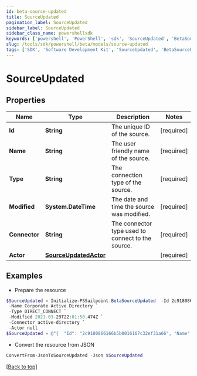 ```yaml
---
id: beta-source-updated
title: SourceUpdated
pagination_label: SourceUpdated
sidebar_label: SourceUpdated
sidebar_class_name: powershellsdk
keywords: ['powershell', 'PowerShell', 'sdk', 'SourceUpdated', 'BetaSourceUpdated'] 
slug: /tools/sdk/powershell/beta/models/source-updated
tags: ['SDK', 'Software Development Kit', 'SourceUpdated', 'BetaSourceUpdated']
---
```



# SourceUpdated

## Properties

Name | Type | Description | Notes
------------ | ------------- | ------------- | -------------
**Id** | **String** | The unique ID of the source. | [required]
**Name** | **String** | The user friendly name of the source. | [required]
**Type** | **String** | The connection type of the source. | [required]
**Modified** | **System.DateTime** | The date and time the source was modified. | [required]
**Connector** | **String** | The connector type used to connect to the source. | [required]
**Actor** | [**SourceUpdatedActor**](source-updated-actor) |  | [required]

## Examples

- Prepare the resource
```powershell
$SourceUpdated = Initialize-PSSailpoint.BetaSourceUpdated  -Id 2c9180866166b5b0016167c32ef31a66 `
 -Name Corporate Active Directory `
 -Type DIRECT_CONNECT `
 -Modified 2021-03-29T22:01:50.474Z `
 -Connector active-directory `
 -Actor null
$SourceUpdated = @"{  "Id": "2c9180866166b5b0016167c32ef31a66", "Name": "Corporate Active Directory", "Type": "DIRECT_CONNECT", "Modified": "2021-03-29T22:01:50.474Z", "Connector": "active-directory", "Actor": null }"@
```

- Convert the resource from JSON
```powershell
ConvertFrom-JsonToSourceUpdated -Json $SourceUpdated
```


[[Back to top]](#) 

